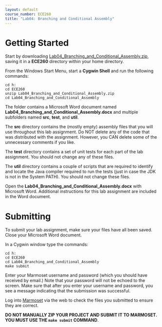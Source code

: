 ```yaml
---
layout: default
course_number: ECE260
title: "Lab04: Branching and Conditional Assembly"
---
```


Getting Started
===============

Start by downloading [Lab04_Branching_and_Conditional_Assembly.zip](Lab04_Branching_and_Conditional_Assembly.zip), saving it in a **ECE260** directory within your home directory.

From the Windows Start Menu, start a **Cygwin Shell** and run the following commands:

    cd h:
    cd ECE260
    unzip Lab04_Branching_and_Conditional_Assembly.zip
    cd Lab04_Branching_and_Conditional_Assembly


The folder contains a Microsoft Word document named **Lab04_Branching_and_Conditional_Assembly.docx**
and multiple subfolders named **src**, **test**, and **util**.

The **src** directory contains the (mostly empty) assembly files that you will use throughout this lab assignment.
Do NOT delete any of the code that was distributed with the assignment.
However, you CAN delete some of the unnecessary comments if you like.

The **test** directory contains a set of unit tests for each part of the lab assignment. 
You should not change any of these files.

The **util** directory contains a couple of scripts that are required to identify and locate the Java compiler required 
to run the tests (just in case the JDK is not in the System PATH). You should not change these files.
  
Open the **Lab04_Branching_and_Conditional_Assembly.docx** with Microsoft Word.  Additional instructions for this lab assignment are 
included in the Word document.



Submitting
==========

To submit your lab assignment, make sure your files have all been saved.
Close your Microsoft Word document.

In a Cygwin window type the commands:

    cd h:
    cd ECE260
    cd Lab04_Branching_and_Conditional_Assembly
    make submit

Enter your Marmoset username and password (which you should have received by email.) 
Note that your password will not be echoed to the screen. 
Make sure that after you enter your username and password, you see a message indicating that the submission was successful.

Log into [Marmoset](https://cs.ycp.edu/marmoset/login) via the web to check the files you submitted to ensure they are correct.

**DO NOT MANUALLY ZIP YOUR PROJECT AND SUBMIT IT TO MARMOSET.  
YOU MUST USE THE ```make submit``` COMMAND**.